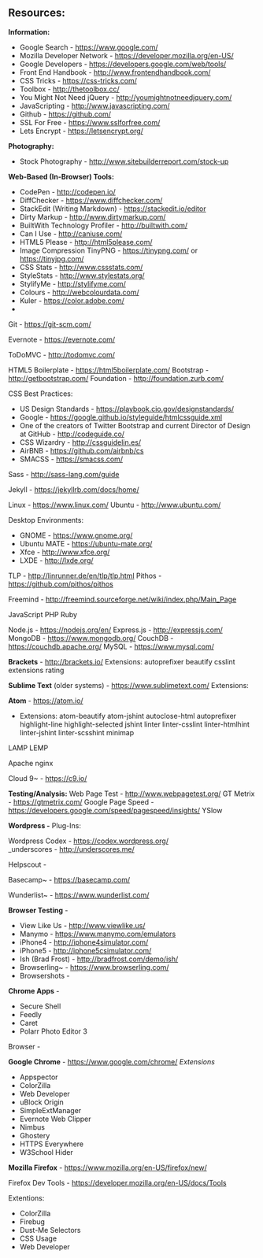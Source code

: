 Resources:
----------

**Information:**

 - Google Search - https://www.google.com/
 - Mozilla Developer Network - https://developer.mozilla.org/en-US/
 - Google Developers - https://developers.google.com/web/tools/
 - Front End Handbook - http://www.frontendhandbook.com/
 - CSS Tricks - https://css-tricks.com/
 - Toolbox - http://thetoolbox.cc/
 - You Might Not Need jQuery - http://youmightnotneedjquery.com/
 - JavaScripting - http://www.javascripting.com/
 - Github - https://github.com/
 - SSL For Free - https://www.sslforfree.com/
 - Lets Encrypt - https://letsencrypt.org/

**Photography:**

 - Stock Photography - http://www.sitebuilderreport.com/stock-up

**Web-Based (In-Browser) Tools:**

 - CodePen - http://codepen.io/
 - DiffChecker - https://www.diffchecker.com/
 - StackEdit (Writing Markdown) - https://stackedit.io/editor
 - Dirty Markup - http://www.dirtymarkup.com/
 - BuiltWith Technology Profiler - http://builtwith.com/
 - Can I Use - http://caniuse.com/
 - HTML5 Please - http://html5please.com/
 - Image Compression TinyPNG - https://tinypng.com/ or https://tinyjpg.com/
 - CSS Stats - http://www.cssstats.com/
 - StyleStats - http://www.stylestats.org/
 - StylifyMe - http://stylifyme.com/
 - Colours - http://webcolourdata.com/
 - Kuler - https://color.adobe.com/
 - 



Git - https://git-scm.com/

Evernote - https://evernote.com/

ToDoMVC - http://todomvc.com/


HTML5 Boilerplate - https://html5boilerplate.com/
Bootstrap - http://getbootstrap.com/
Foundation - http://foundation.zurb.com/

CSS Best Practices:

 - US Design Standards - https://playbook.cio.gov/designstandards/
 - Google - https://google.github.io/styleguide/htmlcssguide.xml
 - One of the creators of Twitter Bootstrap and current Director of Design at GitHub - http://codeguide.co/
 - CSS Wizardry - http://cssguidelin.es/
 - AirBNB - https://github.com/airbnb/cs
 - SMACSS - https://smacss.com/

Sass - http://sass-lang.com/guide

Jekyll - https://jekyllrb.com/docs/home/

Linux - https://www.linux.com/
Ubuntu - http://www.ubuntu.com/

Desktop Environments:

 - GNOME - https://www.gnome.org/
 - Ubuntu MATE - https://ubuntu-mate.org/
 - Xfce - http://www.xfce.org/
 - LXDE - http://lxde.org/

TLP - http://linrunner.de/en/tlp/tlp.html
Pithos - https://github.com/pithos/pithos

Freemind - http://freemind.sourceforge.net/wiki/index.php/Main_Page

JavaScript
PHP
Ruby

Node.js - https://nodejs.org/en/
Express.js - http://expressjs.com/
MongoDB - https://www.mongodb.org/
CouchDB - https://couchdb.apache.org/
MySQL - https://www.mysql.com/

**Brackets** - http://brackets.io/
     Extensions:
          autoprefixer
          beautify
          csslint
          extensions rating
         
**Sublime Text** (older systems) - https://www.sublimetext.com/
     Extensions:
         
**Atom** - https://atom.io/
     

 - Extensions:
		atom-beautify
         atom-jshint
         autoclose-html
         autoprefixer
         highlight-line
         highlight-selected
         jshint
         linter
         linter-csslint
         linter-htmlhint
         linter-jshint
         linter-scsshint
         minimap

LAMP
LEMP

Apache
nginx 



Cloud 9~ - https://c9.io/

**Testing/Analysis:**
Web Page Test - http://www.webpagetest.org/
GT Metrix - https://gtmetrix.com/
Google Page Speed - https://developers.google.com/speed/pagespeed/insights/
YSlow


**Wordpress -** 
     Plug-Ins:

Wordpress Codex - https://codex.wordpress.org/          
_underscores - http://underscores.me/

Helpscout - 
 
Basecamp~ - https://basecamp.com/

Wunderlist~ - https://www.wunderlist.com/

**Browser Testing** - 

 - View Like Us - http://www.viewlike.us/
 - Manymo - https://www.manymo.com/emulators
 - iPhone4 - http://iphone4simulator.com/
 - iPhone5 - http://iphone5csimulator.com/
 - Ish (Brad Frost) - http://bradfrost.com/demo/ish/
 - Browserling~ - https://www.browserling.com/
 - Browsershots - 

**Chrome Apps** -

 - Secure Shell
 - Feedly
 - Caret
 - Polarr Photo Editor 3

Browser - 

**Google Chrome** - https://www.google.com/chrome/
     *Extensions*
     
 - Appspector
 - ColorZilla
 - Web Developer
 - uBlock Origin
 - SimpleExtManager
 - Evernote Web Clipper
 - Nimbus
 - Ghostery
 - HTTPS Everywhere
 - W3School Hider

**Mozilla Firefox** - https://www.mozilla.org/en-US/firefox/new/

Firefox Dev Tools - https://developer.mozilla.org/en-US/docs/Tools

Extentions:
 
 - ColorZilla
 - Firebug
 - Dust-Me Selectors 
 - CSS Usage
 - Web Developer
